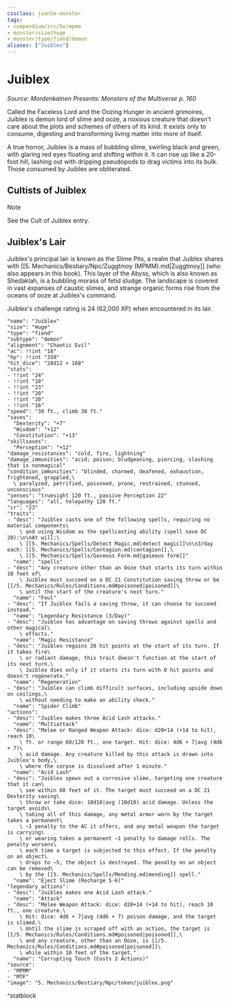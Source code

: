 ```yaml
---
cssclass: json5e-monster
tags:
- compendium/src/5e/mpmm
- monster/size/huge
- monster/type/fiend/demon
aliases: ["Juiblex"]
---
```

# Juiblex
*Source: Mordenkainen Presents: Monsters of the Multiverse p. 160*  

Called the Faceless Lord and the Oozing Hunger in ancient grimoires, Juiblex is demon lord of slime and ooze, a noxious creature that doesn't care about the plots and schemes of others of its kind. It exists only to consume, digesting and transforming living matter into more of itself.

A true horror, Juiblex is a mass of bubbling slime, swirling black and green, with glaring red eyes floating and shifting within it. It can rise up like a 20-foot hill, lashing out with dripping pseudopods to drag victims into its bulk. Those consumed by Juiblex are obliterated.

## Cultists of Juiblex

> [!note]
> See the Cult of Juiblex entry.

## Juiblex's Lair

Juiblex's principal lair is known as the Slime Pits, a realm that Juiblex shares with [[5. Mechanics/Bestiary/Npc/Zuggtmoy (MPMM).md|Zuggtmoy]] (who also appears in this book). This layer of the Abyss, which is also known as Shedaklah, is a bubbling morass of fetid sludge. The landscape is covered in vast expanses of caustic slimes, and strange organic forms rise from the oceans of ooze at Juiblex's command.

Juiblex's challenge rating is 24 (62,000 XP) when encountered in its lair.

```statblock
"name": "Juiblex"
"size": "Huge"
"type": "fiend"
"subtype": "demon"
"alignment": "Chaotic Evil"
"ac": !!int "18"
"hp": !!int "350"
"hit_dice": "28d12 + 168"
"stats":
- !!int "24"
- !!int "10"
- !!int "23"
- !!int "20"
- !!int "20"
- !!int "16"
"speed": "30 ft., climb 30 ft."
"saves":
  "Dexterity": "+7"
  "Wisdom": "+12"
  "Constitution": "+13"
"skillsaves":
  "Perception": "+12"
"damage_resistances": "cold, fire, lightning"
"damage_immunities": "acid; poison; bludgeoning, piercing, slashing that is nonmagical"
"condition_immunities": "blinded, charmed, deafened, exhaustion, frightened, grappled,\
  \ paralyzed, petrified, poisoned, prone, restrained, stunned, unconscious"
"senses": "truesight 120 ft., passive Perception 22"
"languages": "all, telepathy 120 ft."
"cr": "23"
"traits":
- "desc": "Juiblex casts one of the following spells, requiring no material components\
    \ and using Wisdom as the spellcasting ability (spell save DC 20):\n\nAt will:\
    \ [[5. Mechanics/Spells/Detect Magic.md|detect magic]]\n\n3/day each: [[5. Mechanics/Spells/Contagion.md|contagion]],\
    \ [[5. Mechanics/Spells/Gaseous Form.md|gaseous form]]"
  "name": "spells"
- "desc": "Any creature other than an Ooze that starts its turn within 10 feet of\
    \ Juiblex must succeed on a DC 21 Constitution saving throw or be [[/5. Mechanics/Rules/Conditions.md#poisoned|poisoned]]\
    \ until the start of the creature's next turn."
  "name": "Foul"
- "desc": "If Juiblex fails a saving throw, it can choose to succeed instead."
  "name": "Legendary Resistance (3/Day)"
- "desc": "Juiblex has advantage on saving throws against spells and other magical\
    \ effects."
  "name": "Magic Resistance"
- "desc": "Juiblex regains 20 hit points at the start of its turn. If it takes fire\
    \ or radiant damage, this trait doesn't function at the start of its next turn.\
    \ Juiblex dies only if it starts its turn with 0 hit points and doesn't regenerate."
  "name": "Regeneration"
- "desc": "Juiblex can climb difficult surfaces, including upside down on ceilings,\
    \ without needing to make an ability check."
  "name": "Spider Climb"
"actions":
- "desc": "Juiblex makes three Acid Lash attacks."
  "name": "Multiattack"
- "desc": "Melee or Ranged Weapon Attack: dice: d20+14 (+14 to hit), reach 10\
    \ ft. or range 60/120 ft., one target. Hit: dice: 4d6 + 7|avg (4d6 + 7)\
    \ acid damage. Any creature killed by this attack is drawn into Juiblex's body,\
    \ where the corpse is dissolved after 1 minute."
  "name": "Acid Lash"
- "desc": "Juiblex spews out a corrosive slime, targeting one creature that it can\
    \ see within 60 feet of it. The target must succeed on a DC 21 Dexterity saving\
    \ throw or take dice: 10d10|avg (10d10) acid damage. Unless the target avoids\
    \ taking all of this damage, any metal armor worn by the target takes a permanent\
    \ −1 penalty to the AC it offers, and any metal weapon the target is carrying\
    \ or wearing takes a permanent −1 penalty to damage rolls. The penalty worsens\
    \ each time a target is subjected to this effect. If the penalty on an object\
    \ drops to −5, the object is destroyed. The penalty on an object can be removed\
    \ by the [[5. Mechanics/Spells/Mending.md|mending]] spell."
  "name": "Eject Slime (Recharge 5-6)"
"legendary_actions":
- "desc": "Juiblex makes one Acid Lash attack."
  "name": "Attack"
- "desc": "Melee Weapon Attack: dice: d20+14 (+14 to hit), reach 10 ft., one creature.\
    \ Hit: dice: 4d6 + 7|avg (4d6 + 7) poison damage, and the target is slimed.\
    \ Until the slime is scraped off with an action, the target is [[/5. Mechanics/Rules/Conditions.md#poisoned|poisoned]],\
    \ and any creature, other than an Ooze, is [[/5. Mechanics/Rules/Conditions.md#poisoned|poisoned]]\
    \ while within 10 feet of the target."
  "name": "Corrupting Touch (Costs 2 Actions)"
"source":
- "MPMM"
- "MTF"
"image": "5. Mechanics/Bestiary/Npc/token/juiblex.png"
```
^statblock